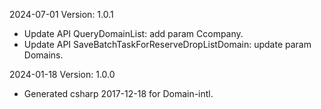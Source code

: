 2024-07-01 Version: 1.0.1
- Update API QueryDomainList: add param Ccompany.
- Update API SaveBatchTaskForReserveDropListDomain: update param Domains.


2024-01-18 Version: 1.0.0
- Generated csharp 2017-12-18 for Domain-intl.

